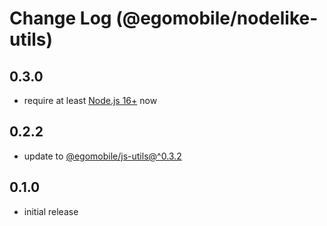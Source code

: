 # Change Log (@egomobile/nodelike-utils)

## 0.3.0

- require at least [Node.js 16+](https://nodejs.org/en/blog/release/v16.0.0/) now

## 0.2.2

- update to [@egomobile/js-utils@^0.3.2](https://github.com/egomobile/js-utils)

## 0.1.0

- initial release
